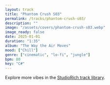 ```yaml
---
layout: track
title: "Phantom Crush S03"
permalink: /tracks/phantom-crush-s03/
description: ""
image: "/assets/covers/phantom-crush-s03.webp"
image_ready: false
date: 2025-01-01
duration: "1:35"
album: "The Way the Air Moves"
mood: ["Chill"]
genre: ["cinematic", "lo-fi", "jungle"]
bpm: 80
key: "C#"
---
```


Explore more vibes in the [StudioRich track library](/tracks/).
